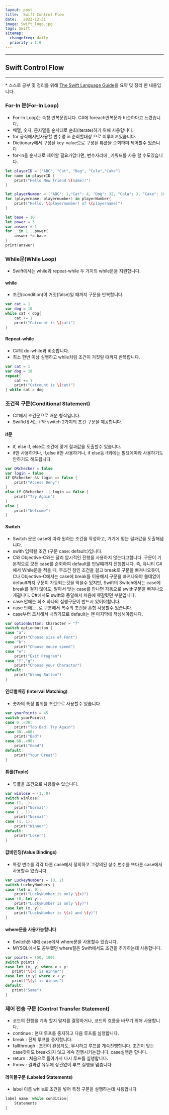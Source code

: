 ```yaml
---
layout: post
title:  Swift Control Flow
date:   2022-12-31
image: Swift_logo.jpg
tags: Swift
sitemap:
  changefreq: daily
  priority : 1.0
---
```


---
## Swift Control Flow
---
\* 스스로 공부 및 정리를 위해 [The Swift Language Guide](https://jusung.gitbook.io/the-swift-language-guide/)을 요약 및 정리 한 내용입니다. 

### For-In 문(For-In Loop)
   - For-In Loop는 속칭 반복문입니다. C#에 foreach반복문과 비슷하다고 느꼈습니다.
   - 배열, 숫자, 문자열을 순서대로 순회(iterate)하기 위해 사용합니다.
   - for 공식에서만사용할 변수명 in 순회할대상 으로 이루어져있습니다.
   - Dictionary에서 구성된 key-value으로 구성된 튜플을 순회하며 제어할수 있습니다
   - for-in을 순서대로 제어할 필요가없다면, 변수자리에 _키워드를 사용 할 수도있습니다.

```swift
let playerID = ["ABC", "Cat", "Dog", "Cola","Cake"]
for name in playerID {
    print("Hello New friend \(name)!")
}

let playerNumber = ["ABC": 1,"Cat": 4, "Dog": 32, "Cola": 3, "Cake": 10]
for (playername, playernumber) in playerNumber{
    print("Hello, \(playernumber) of \(playername)")
}

let base = 10
let power = 3
var answer = 1
for _ in 1...power{
    answer *= base
}
print(answer)
```

### While문(While Loop)
   - Swift에서는 while과 repeat-while  두 가지의 while문을 지원합니다.

#### while
   - 조건(condition)이 거짓(false)일 때까지 구문을 반복합니다.

```swift
var cat = 1
var dog = 10
while cat < dog{
    cat += 1
    print("Catcount is \(cat)")
}
```

#### Repeat-while
   - C#의 do-while과 비슷합니다.
   - 최소 한번 이상 실행하고 while처럼 조건이 거짓일 떄까지 반복합니다.

```swift
var cat = 1
var dog = 10
repeat{
    cat += 1
    print("Catcount is \(cat)")
} while cat > dog
```

### 조건적 구문(Conditional Statement)
   - C#에서 조건문으로 배운 형식입니다.
   - Swiftdㅔ서는 if와 switch 2가지의 조건 구문을 제공합니다.

#### if문
   - if, else if, else로 조건에 맞게 결과값을 도출할수 있습니다.
   - if만 사용하거나, if,else if만 사용하거나, if else등 if외에는 필요에따라 사용하기도 안하기도 해도됩니다.
```swift
var QRchecker = false
var login = false
if QRchecker && login == false {
    print("Access Deny")
}
else if QRchecker || login == false {
    print("Try Again")
}
else {
    print("Welcome")
}
```

#### Switch
   - Switch 문은 case에 따라 원하는 조건을 작성하고, 거기에 맞는 결과값을 도출해냅니다.
   - swith 입력될 조건 {구문 case: default:}입니다.
   - C와 Objective-C와는 달리 암시적인 진행을 사용하지 않는다고합니다. 구문이 기본적으로 모든 case를 순회하여 default를 만날떄까지 진행합니다. 즉, 유니티 C#에서 While문을 적을 때, 무조건 참인 조건을 걸고 break로 구문을 빠져나오듯이, C나 Objective-C에서는 case에 break를 이용해서 구문을 빠져나와야 쓸데없이 default까지 구문이 가동되는것을 막을수 있지만, Swift의 Switch에서는 case에 break를 걸지 않아도, 알아서 맞는 case를 만나면 자동으로 swith구문을 빠져나오게굅니다. C#에서도 swift와 동일해서 처음에 헷갈렸던 부분입니다.
   - case 안에는 최소 하나의 실행구문이 반드시 있어야합니다.
   - case 안에는 ,로 구분해서 복수의 조건을 혼합 사용할수 있습니다.
   - case부터 조사해서 내려가므로 default는 맨 마지막에 작성해야합니다.

``` swift
var optionbutton: Character = "f"
switch optionbutton {
case "a":
    print("Choose size of Font")
case "b":
    print("Choose mouse speed")
case "e":
    print("Exit Program")
case "f","g":
    print("Choose your Charactor")
default:
    print("Wrong Button")
}
```

#### 인터벌매칭 (Interval Matching)
   - 숫자의 특정 범위를 조건으로 사용할수 있습니다

```swift
var yourPoints = 45
switch yourPoints{
case 0..<30:
    print("Too Bad. Try Again")
case 30..<60:
    print("Bad")
case 60..<90:
    print("Good")
default:
    print("Your Great")
}
```

#### 튜플(Tuple)
   - 튜플을 조건으로 사용할수 있습니다.

```swift
var winlose = (1, 0)
switch winlose{
case (1, _):
    print("Normal")
case (_, 1):
    print("Normal")
case (1, 1):
    print("Winner")
default:
    print("Loser")
}
```

#### 값바인딩(Value Bindings)
   - 특정 변수를 각각 다른 case에서 정의하고 그정의된 상수,변수를 또다른 case에서 사용할수 있습니다.

```swift
var LuckeyNumbers = (0, 2)
switch LuckeyNumbers {
case (let x, 0):
    print("LuckyNumber is only \(x)")
case (0, let y):
    print("LuckyNumber is only \(y)")
case let (x, y):
    print("LuckyNumber is \(x) and \(y)")
}
```

#### where문을 사용가능합니다
   - Switch문 내에 case에서 where문을 사용할수 있습니다.
   - MYSQL에서도 공부했던 where절은 Swift에서도 조건을 추가하는데 사용합니다.

 ```swift
 var points = (50, 100)
switch points {
case let (x, y) where x > y:
    print("\(x) is Winner")
case let (x,y) where x < y:
    print("\(y) is Winner")
default:
    print("Same")
}
```  

### 제어 전송 구문 (Control Transfer Statement)
   - 코드의 진행을 계속 할지 말지를 결정하거나, 코드의 흐름을 바꾸기 위해 사용합니다.
   - continue : 현재 루프를 중지하고 다음 루프를 실행합니다.
   - break : 전체 루프를 중지합니다.
   - fallthrough : 조건이 완성되도, 무시하고 루프를 계속진행합니다. 조건이 맞는 case찾아도 break되지 않고 계속 진행시키는겁니다. case실행은 합니다.
   - return : 처음으로 돌아가서 다시 루프를 실행합니다.
   - throw : 결과값 유무에 상관없이 루프 실행을 멈춥니다.

#### 레이블구문 (Labeled Statements)
   - label 이름 while로 조건을 넣어 특정 구문을 실행하는데 사용합니다

```swift
label name: while condition{
    Statements
}
```

